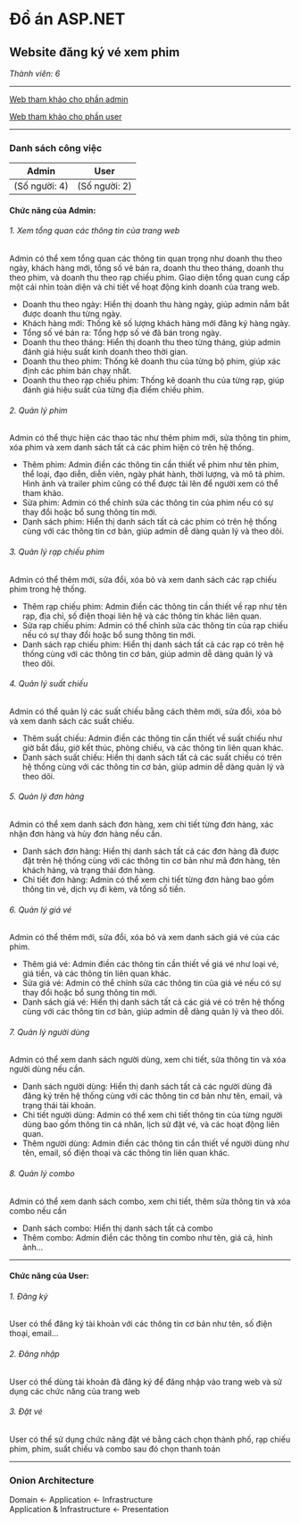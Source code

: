 # Đồ án ASP.NET
## Website đăng ký vé xem phim
_Thành viên: 6_

----

[Web tham khảo cho phần admin](https://techmaster.vn/posts/37941/gioi-thieu-du-an-web-dat-ve-xem-phim-truc-tuyen-chuc-nang-admin)

[Web tham khảo cho phần user](https://www.galaxycine.vn/booking/)

----
### Danh sách công việc

| Admin | User  |
| --------      | --------      |
| (Số người: 4) | (Số người: 2) |

#### Chức năng của Admin:
###### 1. Xem tổng quan các thông tin của trang web
Admin có thể xem tổng quan các thông tin quan trọng như doanh thu theo ngày, khách hàng mới, tổng số vé bán ra, doanh thu theo tháng, doanh thu theo phim, và doanh thu theo rạp chiếu phim. Giao diện tổng quan cung cấp một cái nhìn toàn diện và chi tiết về hoạt động kinh doanh của trang web.
<br>
- Doanh thu theo ngày: Hiển thị doanh thu hàng ngày, giúp admin nắm bắt được doanh thu từng ngày.
- Khách hàng mới: Thống kê số lượng khách hàng mới đăng ký hàng ngày.
- Tổng số vé bán ra: Tổng hợp số vé đã bán trong ngày.
- Doanh thu theo tháng: Hiển thị doanh thu theo từng tháng, giúp admin đánh giá hiệu suất kinh doanh theo thời gian.
- Doanh thu theo phim: Thống kê doanh thu của từng bộ phim, giúp xác định các phim bán chạy nhất.
- Doanh thu theo rạp chiếu phim: Thống kê doanh thu của từng rạp, giúp đánh giá hiệu suất của từng địa điểm chiếu phim.

###### 2. Quản lý phim
Admin có thể thực hiện các thao tác như thêm phim mới, sửa thông tin phim, xóa phim và xem danh sách tất cả các phim hiện có trên hệ thống.
<br>
- Thêm phim: Admin điền các thông tin cần thiết về phim như tên phim, thể loại, đạo diễn, diễn viên, ngày phát hành, thời lượng, và mô tả phim. Hình ảnh và trailer phim cũng có thể được tải lên để người xem có thể tham khảo.
- Sửa phim: Admin có thể chỉnh sửa các thông tin của phim nếu có sự thay đổi hoặc bổ sung thông tin mới.
- Danh sách phim: Hiển thị danh sách tất cả các phim có trên hệ thống cùng với các thông tin cơ bản, giúp admin dễ dàng quản lý và theo dõi.

###### 3. Quản lý rạp chiếu phim
Admin có thể thêm mới, sửa đổi, xóa bỏ và xem danh sách các rạp chiếu phim trong hệ thống.
<br>
- Thêm rạp chiếu phim: Admin điền các thông tin cần thiết về rạp như tên rạp, địa chỉ, số điện thoại liên hệ và các thông tin khác liên quan.
- Sửa rạp chiếu phim: Admin có thể chỉnh sửa các thông tin của rạp chiếu nếu có sự thay đổi hoặc bổ sung thông tin mới.
- Danh sách rạp chiếu phim: Hiển thị danh sách tất cả các rạp có trên hệ thống cùng với các thông tin cơ bản, giúp admin dễ dàng quản lý và theo dõi.

###### 4. Quản lý suất chiếu
Admin có thể quản lý các suất chiếu bằng cách thêm mới, sửa đổi, xóa bỏ và xem danh sách các suất chiếu.
<br>
- Thêm suất chiếu: Admin điền các thông tin cần thiết về suất chiếu như giờ bắt đầu, giờ kết thúc, phòng chiếu, và các thông tin liên quan khác.
- Danh sách suất chiếu: Hiển thị danh sách tất cả các suất chiếu có trên hệ thống cùng với các thông tin cơ bản, giúp admin dễ dàng quản lý và theo dõi.

###### 5. Quản lý đơn hàng
Admin có thể xem danh sách đơn hàng, xem chi tiết từng đơn hàng, xác nhận đơn hàng và hủy đơn hàng nếu cần.
<br>
- Danh sách đơn hàng: Hiển thị danh sách tất cả các đơn hàng đã được đặt trên hệ thống cùng với các thông tin cơ bản như mã đơn hàng, tên khách hàng, và trạng thái đơn hàng.
- Chi tiết đơn hàng: Admin có thể xem chi tiết từng đơn hàng bao gồm thông tin vé, dịch vụ đi kèm, và tổng số tiền.

###### 6. Quản lý giá vé
Admin có thể thêm mới, sửa đổi, xóa bỏ và xem danh sách giá vé của các phim.
<br>
- Thêm giá vé: Admin điền các thông tin cần thiết về giá vé như loại vé, giá tiền, và các thông tin liên quan khác.
- Sửa giá vé: Admin có thể chỉnh sửa các thông tin của giá vé nếu có sự thay đổi hoặc bổ sung thông tin mới.
- Danh sách giá vé: Hiển thị danh sách tất cả các giá vé có trên hệ thống cùng với các thông tin cơ bản, giúp admin dễ dàng quản lý và theo dõi.

###### 7. Quản lý người dùng
Admin có thể xem danh sách người dùng, xem chi tiết, sửa thông tin và xóa người dùng nếu cần.
<br>
- Danh sách người dùng: Hiển thị danh sách tất cả các người dùng đã đăng ký trên hệ thống cùng với các thông tin cơ bản như tên, email, và trạng thái tài khoản.
- Chi tiết người dùng: Admin có thể xem chi tiết thông tin của từng người dùng bao gồm thông tin cá nhân, lịch sử đặt vé, và các hoạt động liên quan.
- Thêm người dùng: Admin điền các thông tin cần thiết về người dùng như tên, email, số điện thoại và các thông tin liên quan khác.

###### 8. Quản lý combo
Admin có thể xem danh sách combo, xem chi tiết, thêm sửa thông tin và xóa combo nếu cần
<br>
- Danh sách combo: Hiển thị danh sách tất cả combo
- Thêm combo: Admin điền các thông tin combo như tên, giá cả, hình ảnh...

----

#### Chức năng của User:
###### 1. Đăng ký
User có thể đăng ký tài khoản với các thông tin cơ bản như tên, số điện thoại, email...

###### 2. Đăng nhập
User có thể dùng tài khoản đã đăng ký để đăng nhập vào trang web và sử dụng các chức năng của trang web

###### 3. Đặt vé
User có thể sử dụng chức năng đặt vé bằng cách chọn thành phố, rạp chiếu phim, phim, suất chiếu và combo sau đó chọn thanh toán

----

### Onion Architecture
Domain <- Application <- Infrastructure
<br>
Application & Infrastructure <- Presentation